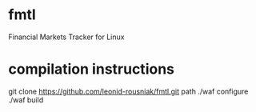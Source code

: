 # fmtl
Financial Markets Tracker for Linux

# compilation instructions
git clone https://github.com/leonid-rousniak/fmtl.git path
./waf configure
./waf build
